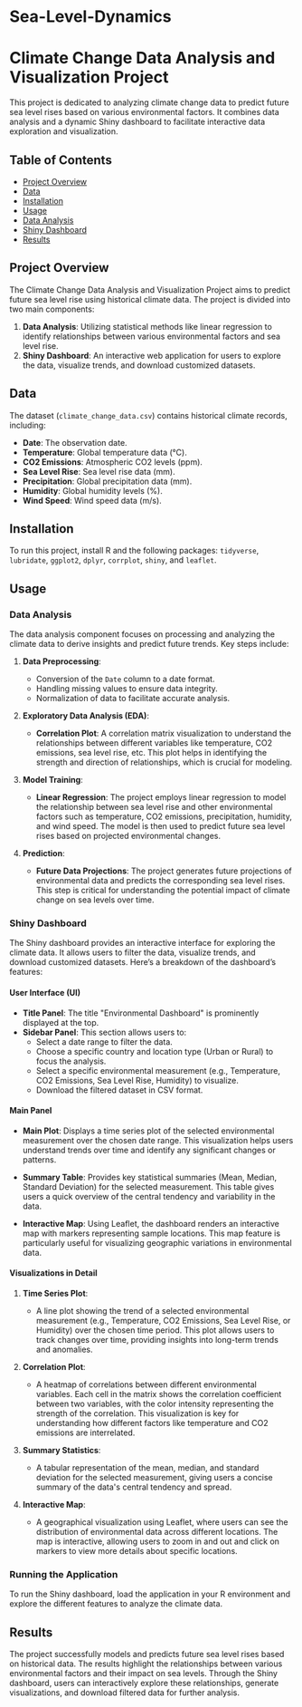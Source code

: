 # Sea-Level-Dynamics

# Climate Change Data Analysis and Visualization Project

This project is dedicated to analyzing climate change data to predict future sea level rises based on various environmental factors. It combines data analysis and a dynamic Shiny dashboard to facilitate interactive data exploration and visualization.

## Table of Contents
- [Project Overview](#project-overview)
- [Data](#data)
- [Installation](#installation)
- [Usage](#usage)
- [Data Analysis](#data-analysis)
- [Shiny Dashboard](#shiny-dashboard)
- [Results](#results)

## Project Overview

The Climate Change Data Analysis and Visualization Project aims to predict future sea level rise using historical climate data. The project is divided into two main components:
1. **Data Analysis**: Utilizing statistical methods like linear regression to identify relationships between various environmental factors and sea level rise.
2. **Shiny Dashboard**: An interactive web application for users to explore the data, visualize trends, and download customized datasets.

## Data

The dataset (`climate_change_data.csv`) contains historical climate records, including:
- **Date**: The observation date.
- **Temperature**: Global temperature data (°C).
- **CO2 Emissions**: Atmospheric CO2 levels (ppm).
- **Sea Level Rise**: Sea level rise data (mm).
- **Precipitation**: Global precipitation data (mm).
- **Humidity**: Global humidity levels (%).
- **Wind Speed**: Wind speed data (m/s).

## Installation

To run this project, install R and the following packages: `tidyverse`, `lubridate`, `ggplot2`, `dplyr`, `corrplot`, `shiny`, and `leaflet`.

## Usage

### Data Analysis

The data analysis component focuses on processing and analyzing the climate data to derive insights and predict future trends. Key steps include:

1. **Data Preprocessing**: 
   - Conversion of the `Date` column to a date format.
   - Handling missing values to ensure data integrity.
   - Normalization of data to facilitate accurate analysis.

2. **Exploratory Data Analysis (EDA)**:
   - **Correlation Plot**: A correlation matrix visualization to understand the relationships between different variables like temperature, CO2 emissions, sea level rise, etc. This plot helps in identifying the strength and direction of relationships, which is crucial for modeling.

3. **Model Training**:
   - **Linear Regression**: The project employs linear regression to model the relationship between sea level rise and other environmental factors such as temperature, CO2 emissions, precipitation, humidity, and wind speed. The model is then used to predict future sea level rises based on projected environmental changes.

4. **Prediction**:
   - **Future Data Projections**: The project generates future projections of environmental data and predicts the corresponding sea level rises. This step is critical for understanding the potential impact of climate change on sea levels over time.

### Shiny Dashboard

The Shiny dashboard provides an interactive interface for exploring the climate data. It allows users to filter the data, visualize trends, and download customized datasets. Here’s a breakdown of the dashboard’s features:

#### User Interface (UI)

- **Title Panel**: The title "Environmental Dashboard" is prominently displayed at the top.
- **Sidebar Panel**: This section allows users to:
  - Select a date range to filter the data.
  - Choose a specific country and location type (Urban or Rural) to focus the analysis.
  - Select a specific environmental measurement (e.g., Temperature, CO2 Emissions, Sea Level Rise, Humidity) to visualize.
  - Download the filtered dataset in CSV format.

#### Main Panel

- **Main Plot**: Displays a time series plot of the selected environmental measurement over the chosen date range. This visualization helps users understand trends over time and identify any significant changes or patterns.
  
- **Summary Table**: Provides key statistical summaries (Mean, Median, Standard Deviation) for the selected measurement. This table gives users a quick overview of the central tendency and variability in the data.

- **Interactive Map**: Using Leaflet, the dashboard renders an interactive map with markers representing sample locations. This map feature is particularly useful for visualizing geographic variations in environmental data.

#### Visualizations in Detail

1. **Time Series Plot**:
   - A line plot showing the trend of a selected environmental measurement (e.g., Temperature, CO2 Emissions, Sea Level Rise, or Humidity) over the chosen time period. This plot allows users to track changes over time, providing insights into long-term trends and anomalies.

2. **Correlation Plot**:
   - A heatmap of correlations between different environmental variables. Each cell in the matrix shows the correlation coefficient between two variables, with the color intensity representing the strength of the correlation. This visualization is key for understanding how different factors like temperature and CO2 emissions are interrelated.

3. **Summary Statistics**:
   - A tabular representation of the mean, median, and standard deviation for the selected measurement, giving users a concise summary of the data's central tendency and spread.

4. **Interactive Map**:
   - A geographical visualization using Leaflet, where users can see the distribution of environmental data across different locations. The map is interactive, allowing users to zoom in and out and click on markers to view more details about specific locations.

### Running the Application

To run the Shiny dashboard, load the application in your R environment and explore the different features to analyze the climate data.

## Results

The project successfully models and predicts future sea level rises based on historical data. The results highlight the relationships between various environmental factors and their impact on sea levels. Through the Shiny dashboard, users can interactively explore these relationships, generate visualizations, and download filtered data for further analysis.

